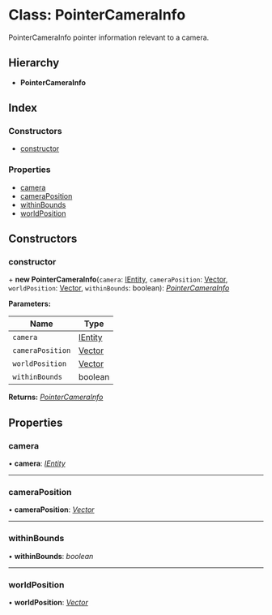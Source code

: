 
# Class: PointerCameraInfo

PointerCameraInfo pointer information relevant to a camera.

## Hierarchy

* **PointerCameraInfo**

## Index

### Constructors

* [constructor](pointercamerainfo.md#constructor)

### Properties

* [camera](pointercamerainfo.md#camera)
* [cameraPosition](pointercamerainfo.md#cameraposition)
* [withinBounds](pointercamerainfo.md#withinbounds)
* [worldPosition](pointercamerainfo.md#worldposition)

## Constructors

###  constructor

\+ **new PointerCameraInfo**(`camera`: [IEntity](../interfaces/ientity.md), `cameraPosition`: [Vector](vector.md), `worldPosition`: [Vector](vector.md), `withinBounds`: boolean): *[PointerCameraInfo](pointercamerainfo.md)*

**Parameters:**

Name | Type |
------ | ------ |
`camera` | [IEntity](../interfaces/ientity.md) |
`cameraPosition` | [Vector](vector.md) |
`worldPosition` | [Vector](vector.md) |
`withinBounds` | boolean |

**Returns:** *[PointerCameraInfo](pointercamerainfo.md)*

## Properties

###  camera

• **camera**: *[IEntity](../interfaces/ientity.md)*

___

###  cameraPosition

• **cameraPosition**: *[Vector](vector.md)*

___

###  withinBounds

• **withinBounds**: *boolean*

___

###  worldPosition

• **worldPosition**: *[Vector](vector.md)*
